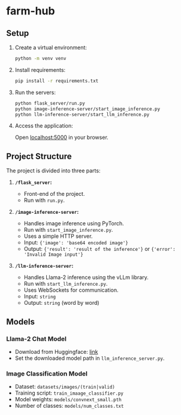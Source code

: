 # farm-hub

## Setup

1. Create a virtual environment:

   ```bash
   python -m venv venv
   ```

2. Install requirements:

   ```bash
   pip install -r requirements.txt
   ```

3. Run the servers:

   ```bash
   python flask_server/run.py
   python image-inference-server/start_image_inference.py
   python llm-inference-server/start_llm_inference.py
   ```

4. Access the application:

   Open [localhost:5000](http://localhost:5000) in your browser.

## Project Structure

The project is divided into three parts:

1. **`/flask_server`:**
   - Front-end of the project.
   - Run with `run.py`.

2. **`/image-inference-server`:**
   - Handles image inference using PyTorch.
   - Run with `start_image_inference.py`.
   - Uses a simple HTTP server.
   - Input: `{'image': 'base64 encoded image'}`
   - Output: `{'result': 'result of the inference'}` or `{'error': 'Invalid Image input'}`

3. **`/llm-inference-server`:**
   - Handles Llama-2 inference using the vLLm library.
   - Run with `start_llm_inference.py`.
   - Uses WebSockets for communication.
   - Input: `string`
   - Output: `string` (word by word)

## Models

### Llama-2 Chat Model

- Download from Huggingface: [link](https://huggingface.co/TheBloke/Llama-2-7B-Chat-AWQ)
- Set the downloaded model path in `llm_inference_server.py`.

### Image Classification Model

- Dataset: `datasets/images/(train|valid)`
- Training script: `train_imaage_classifier.py`
- Model weights: `models/convnext_small.pth`
- Number of classes: `models/num_classes.txt`

